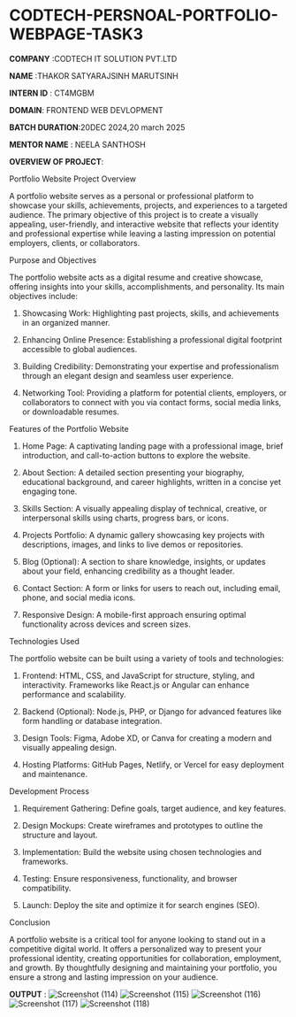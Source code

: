 # CODTECH-PERSNOAL-PORTFOLIO-WEBPAGE-TASK3

**COMPANY** :CODTECH IT SOLUTION PVT.LTD

**NAME**  :THAKOR SATYARAJSINH MARUTSINH

**INTERN ID** : CT4MGBM

**DOMAIN**: FRONTEND WEB DEVLOPMENT

**BATCH DURATION**:20DEC 2024,20 march 2025

**MENTOR NAME** : NEELA SANTHOSH

**OVERVIEW OF PROJECT**: 

Portfolio Website Project Overview

A portfolio website serves as a personal or professional platform to showcase your skills, achievements, projects, and experiences to a targeted audience. The primary objective of this project is to create a visually appealing, user-friendly, and interactive website that reflects your identity and professional expertise while leaving a lasting impression on potential employers, clients, or collaborators.

Purpose and Objectives

The portfolio website acts as a digital resume and creative showcase, offering insights into your skills, accomplishments, and personality. Its main objectives include:

1. Showcasing Work: Highlighting past projects, skills, and achievements in an organized manner.


2. Enhancing Online Presence: Establishing a professional digital footprint accessible to global audiences.


3. Building Credibility: Demonstrating your expertise and professionalism through an elegant design and seamless user experience.


4. Networking Tool: Providing a platform for potential clients, employers, or collaborators to connect with you via contact forms, social media links, or downloadable resumes.



Features of the Portfolio Website

1. Home Page: A captivating landing page with a professional image, brief introduction, and call-to-action buttons to explore the website.


2. About Section: A detailed section presenting your biography, educational background, and career highlights, written in a concise yet engaging tone.


3. Skills Section: A visually appealing display of technical, creative, or interpersonal skills using charts, progress bars, or icons.


4. Projects Portfolio: A dynamic gallery showcasing key projects with descriptions, images, and links to live demos or repositories.


5. Blog (Optional): A section to share knowledge, insights, or updates about your field, enhancing credibility as a thought leader.


6. Contact Section: A form or links for users to reach out, including email, phone, and social media icons.


7. Responsive Design: A mobile-first approach ensuring optimal functionality across devices and screen sizes.



Technologies Used

The portfolio website can be built using a variety of tools and technologies:

1. Frontend: HTML, CSS, and JavaScript for structure, styling, and interactivity. Frameworks like React.js or Angular can enhance performance and scalability.


2. Backend (Optional): Node.js, PHP, or Django for advanced features like form handling or database integration.


3. Design Tools: Figma, Adobe XD, or Canva for creating a modern and visually appealing design.


4. Hosting Platforms: GitHub Pages, Netlify, or Vercel for easy deployment and maintenance.



Development Process

1. Requirement Gathering: Define goals, target audience, and key features.


2. Design Mockups: Create wireframes and prototypes to outline the structure and layout.


3. Implementation: Build the website using chosen technologies and frameworks.


4. Testing: Ensure responsiveness, functionality, and browser compatibility.


5. Launch: Deploy the site and optimize it for search engines (SEO).



Conclusion

A portfolio website is a critical tool for anyone looking to stand out in a competitive digital world. It offers a personalized way to present your professional identity, creating opportunities for collaboration, employment, and growth. By thoughtfully designing and maintaining your portfolio, you ensure a strong and lasting impression on your audience.









**OUTPUT** :
![Screenshot (114)](https://github.com/user-attachments/assets/f0fa5df1-ebca-4ba3-9350-b035beb7fab1)
![Screenshot (115)](https://github.com/user-attachments/assets/9fcc4e8c-535d-4eac-902b-a089799aaccc)
![Screenshot (116)](https://github.com/user-attachments/assets/7df86d4b-2b19-4951-bb5a-ecd838feaae5)
![Screenshot (117)](https://github.com/user-attachments/assets/3a7f7108-43c4-44b6-a190-e73439dff8b9)
![Screenshot (118)](https://github.com/user-attachments/assets/49f24343-8a13-42bf-a46e-8fe33900aa1f)
